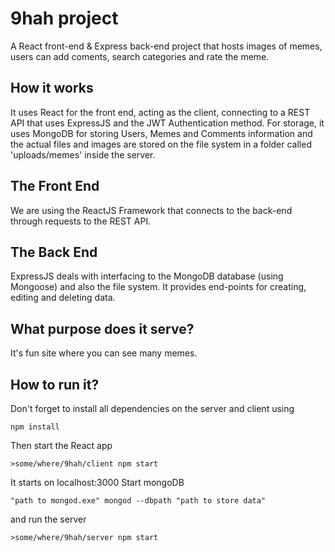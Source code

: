 # 9hah project
A React front-end &amp; Express back-end project that hosts images of memes, users can add coments, search categories and rate the meme.

## How it works
It uses React for the front end, acting as the client, connecting to a REST API that uses ExpressJS and the JWT Authentication method.
For storage, it uses MongoDB for storing Users, Memes and Comments information and the actual files and images are stored on the file system in a folder called 'uploads/memes' inside the server.

## The Front End
We are using the ReactJS Framework that connects to the back-end through requests to the REST API.

## The Back End
ExpressJS deals with interfacing to the MongoDB database (using Mongoose) and also the file system. It provides end-points for creating, editing and deleting data.

## What purpose does it serve?
It's fun site where you can see many memes.

## How to run it?
Don't forget to install all dependencies on the server and client using 
```
npm install
```
Then start the React app
```
>some/where/9hah/client npm start
```
It starts on localhost:3000
Start mongoDB
```
"path to mongod.exe" mongod --dbpath "path to store data"
```
and run the server
```
>some/where/9hah/server npm start
```



 